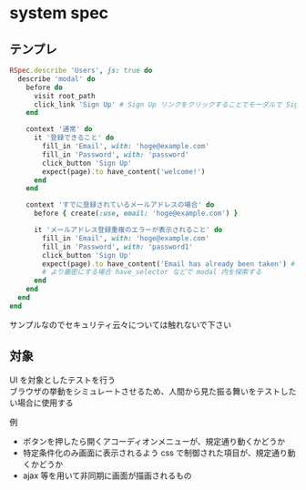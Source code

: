 # system spec

## テンプレ
```rb
RSpec.describe 'Users', js: true do
  describe 'modal' do
    before do
      visit root_path
      click_link 'Sign Up' # Sign Up リンクをクリックすることでモーダルで Sign Up 画面が表示される
    end

    context '通常' do
      it '登録できること' do
        fill_in 'Email', with: 'hoge@example.com'
        fill_in 'Password', with: 'password'
        click_button 'Sign Up'
        expect(page).to have_content('welcome!')
      end
    end

    context 'すでに登録されているメールアドレスの場合' do
      before { create(:use, email: 'hoge@example.com') }

      it 'メールアドレス登録重複のエラーが表示されること' do
        fill_in 'Email', with: 'hoge@example.com'
        fill_in 'Password', with: 'password1'
        click_button 'Sign Up'
        expect(page).to have_content('Email has already been taken') # モーダル内にエラー文言が表示される
        # より厳密にする場合 have_selector などで modal 内を探索する
      end
    end
  end
end
```

サンプルなのでセキュリティ云々については触れないで下さい


## 対象
UI を対象としたテストを行う  
ブラウザの挙動をシミュレートさせるため、人間から見た振る舞いをテストしたい場合に使用する  

例
* ボタンを押したら開くアコーディオンメニューが、規定通り動くかどうか
* 特定条件化のみ画面に表示されるよう css で制御された項目が、規定通り動くかどうか
* ajax 等を用いて非同期に画面が描画されるもの
